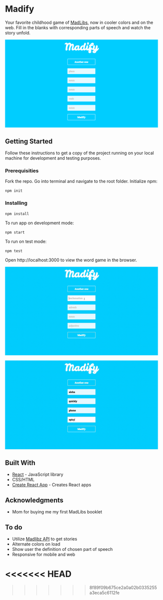 # Madify

Your favorite childhood game of [MadLibs](https://en.wikipedia.org/wiki/Mad_Libs), now in cooler colors and on the web. Fill in the blanks with corresponding parts of speech and watch the story unfold. 

![Image of Madify](./public/screen1.png)


## Getting Started

Follow these instructions to get a copy of the project running on your local machine for development and testing purposes.


### Prerequisities

Fork the repo. Go into terminal and navigate to the root folder. Initialize npm:

```
npm init
```

### Installing

```
npm install
```

To run app on development mode:

```
npm start
```

To run on test mode: 
``` 
npm test 
``` 

Open http://localhost:3000 to view the word game in the browser.

![Using Madify](./public/screenvid1.gif)

![Using Madify](./public/screenvid2.gif)


## Built With
* [React](https://reactjs.org/) - JavaScript library 
* CSS/HTML 
* [Create React App](https://github.com/facebookincubator/create-react-app) - Creates React apps


## Acknowledgments 
* Mom for buying me my first MadLibs booklet 


## To do
* Utilize [Madlibz API](https://madlibz.herokuapp.com/api) to get stories 
* Alternate colors on load 
* Show user the definition of chosen part of speech 
* Responsive for mobile and web 

<<<<<<< HEAD
=======

>>>>>>> 8f89f09b675ce2a0a02b0335255a3eca5c6112fe
